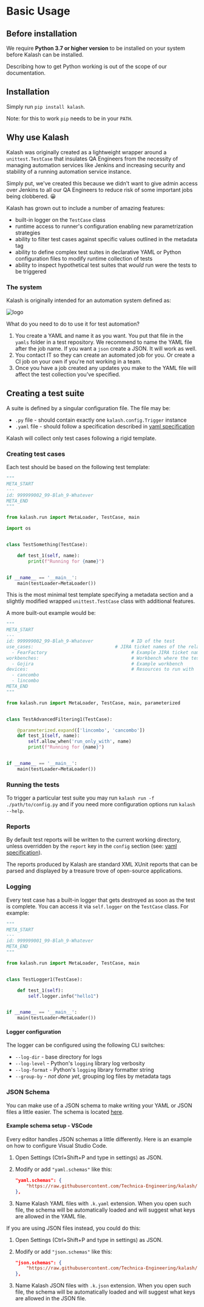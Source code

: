 # Basic Usage

## Before installation

We require **Python 3.7 or higher version** to be installed on your system before Kalash can be installed.

Describing how to get Python working is out of the scope of our documentation.

## Installation

Simply run `pip install kalash`.

Note: for this to work `pip` needs to be in your `PATH`.

## Why use Kalash

[Why]: #why-use-kalash

Kalash was originally created as a lightweight wrapper around a `unittest.TestCase` that insulates QA Engineers from the necessity of managing automation services like Jenkins and increasing security and stability of a running automation service instance.

Simply put, we've created this because we didn't want to give admin access over Jenkins to all our QA Engineers to reduce risk of some important jobs being clobbered. 😀

Kalash has grown out to include a number of amazing features:

* built-in logger on the `TestCase` class
* runtime access to runner's configuration enabling new parametrization strategies
* ability to filter test cases against specific values outlined in the metadata tag
* ability to define complex test suites in declarative YAML or Python configuration files to modify runtime collection of tests
* ability to inspect hypothetical test suites that *would* run were the tests to be triggered

### The system

Kalash is originally intended for an automation system defined as:

<img src="../res/kalash_flow.svg" alt="logo"/>

What do you need to do to use it for test automation?

1. You create a YAML and name it as you want. You put that file in the `yamls` folder in a test repository. We recommend to name the YAML file after the job name. If you want a `json` create a JSON. It will work as well.
2. You contact IT so they can create an automated job for you. Or create a CI job on your own if you're not working in a team.
3. Once you have a job created any updates you make to the YAML file will affect the test collection you've specified.

## Creating a test suite

A suite is defined by a singular configuration file. The file may be:

* `.py` file - should contain exactly one `kalash.config.Trigger` instance
* `.yaml` file - should follow a specification described in [yaml specification](yaml_spec.md#yaml-config-file-specification)

Kalash will collect only test cases following a rigid template.

### Creating test cases

[Test Case Main Example]: #creating-test-cases

Each test should be based on the following test template:

```python
"""
META_START
---
id: 999999002_99-Blah_9-Whatever
META_END
"""

from kalash.run import MetaLoader, TestCase, main

import os


class TestSomething(TestCase):

    def test_1(self, name):
        print(f"Running for {name}")


if __name__ == '__main__':
    main(testLoader=MetaLoader())

```

This is the most minimal test template specifying a metadata section and a slightly modified wrapped `unittest.TestCase` class with additional features.

A more built-out example would be:

```python
"""
META_START
---
id: 999999002_99-Blah_9-Whatever              # ID of the test
use_cases:                              # JIRA ticket names of the related use cases
  - FearFactory                               # Example JIRA ticket name
workbenches:                                  # Workbench where the test is meant to be run
  - Gojira                                    # Example workbench
devices:                                      # Resources to run with
  - cancombo
  - lincombo
META_END
"""

from kalash.run import MetaLoader, TestCase, main, parameterized


class TestAdvancedFiltering1(TestCase):

    @parameterized.expand(['lincombo', 'cancombo'])
    def test_1(self, name):
        self.allow_when('run_only_with', name)
        print(f"Running for {name}")


if __name__ == '__main__':
    main(testLoader=MetaLoader())

```

### Running the tests

To trigger a particular test suite you may run `kalash run -f ./path/to/config.py` and if you need more configuration options run `kalash --help`.

### Reports

[Reports]: #reports

By default test reports will be written to the current working directory, unless overridden by the `report` key in the `config` section (see: [yaml specification](yaml_spec.md#yaml-config-file-specification)).

The reports produced by Kalash are standard XML XUnit reports that can be parsed and displayed by a treasure trove of open-source applications.

### Logging

[Logging]: #logging

Every test case has a built-in logger that gets destroyed as soon as the test is complete. You can access it via `self.logger` on the `TestCase` class. For example:

```python
"""
META_START
---
id: 999999001_99-Blah_9-Whatever
META_END
"""

from kalash.run import MetaLoader, TestCase, main


class TestLogger1(TestCase):

    def test_1(self):
        self.logger.info("hello1")


if __name__ == '__main__':
    main(testLoader=MetaLoader())

```

#### Logger configuration

The logger can be configured using the following CLI switches:

* `--log-dir` - base directory for logs
* `--log-level` - Python's `logging` library log verbosity
* `--log-format` - Python's `logging` library formatter string
* `--group-by` - *not done yet*, grouping log files by metadata tags

### JSON Schema

You can make use of a JSON schema to make writing your YAML or JSON files a little easier. The schema is located [here](https://raw.githubusercontent.com/Technica-Engineering/kalash/master/kalash/spec.schema.json).

#### Example schema setup - VSCode

Every editor handles JSON schemas a little differently. Here is an example on how to configure Visual Studio Code.

1. Open Settings (Ctrl+Shift+P and type in settings) as JSON.
2. Modify or add `"yaml.schemas"` like this:

    ```json
    "yaml.schemas": {
        "https://raw.githubusercontent.com/Technica-Engineering/kalash/feature/7-8-schemas-and-json/kalash/spec.schema.json": "*.k.yaml"
    },
    ```

3. Name Kalash YAML files with `.k.yaml` extension. When you open such file, the schema will be automatically loaded and will suggest what keys are allowed in the YAML file.

If you are using JSON files instead, you could do this:

1. Open Settings (Ctrl+Shift+P and type in settings) as JSON.
2. Modify or add `"json.schemas"` like this:

    ```json
    "json.schemas": {
        "https://raw.githubusercontent.com/Technica-Engineering/kalash/feature/7-8-schemas-and-json/kalash/spec.schema.json": "*.k.json"
    },
    ```

3. Name Kalash JSON files with `.k.json` extension. When you open such file, the schema will be automatically loaded and will suggest what keys are allowed in the JSON file.
